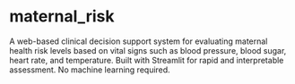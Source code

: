 # maternal_risk
A web-based clinical decision support system for evaluating maternal health risk levels based on vital signs such as blood pressure, blood sugar, heart rate, and temperature. Built with Streamlit for rapid and interpretable assessment. No machine learning required.
